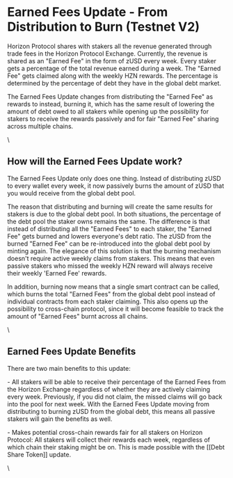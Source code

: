 # Earned Fees Update - From Distribution to Burn (Testnet V2)

Horizon Protocol shares with stakers all the revenue generated through trade fees in the Horizon Protocol Exchange. Currently, the revenue is shared as an "Earned Fee" in the form of zUSD every week. Every staker gets a percentage of the total revenue earned during a week. The "Earned Fee" gets claimed along with the weekly HZN rewards. The percentage is determined by the percentage of debt they have in the global debt market.

The Earned Fees Update changes from distributing the "Earned Fee" as rewards to instead, burning it, which has the same result of lowering the amount of debt owed to all stakers while opening up the possibility for stakers to receive the rewards passively and for fair "Earned Fee" sharing across multiple chains.

\


## How will the Earned Fees Update work?

The Earned Fees Update only does one thing. Instead of distributing zUSD to every wallet every week, it now passively burns the amount of zUSD that you would receive from the global debt pool.

The reason that distributing and burning will create the same results for stakers is due to the global debt pool. In both situations, the percentage of the debt pool the staker owns remains the same. The difference is that instead of distributing all the "Earned Fees" to each staker, the "Earned Fee" gets burned and lowers everyone's debt ratio. The zUSD from the burned "Earned Fee" can be re-introduced into the global debt pool by minting again. The elegance of this solution is that the burning mechanism doesn't require active weekly claims from stakers. This means that even passive stakers who missed the weekly HZN reward will always receive their weekly 'Earned Fee' rewards.

In addition, burning now means that a single smart contract can be called, which burns the total "Earned Fees" from the global debt pool instead of individual contracts from each staker claiming. This also opens up the possibility to cross-chain protocol, since it will become feasible to track the amount of "Earned Fees" burnt across all chains.

\


## Earned Fees Update Benefits

There are two main benefits to this update:

\- All stakers will be able to receive their percentage of the Earned Fees from the Horizon Exchange regardless of whether they are actively claiming every week. Previously, if you did not claim, the missed claims will go back into the pool for next week. With the Earned Fees Update moving from distributing to burning zUSD from the global debt, this means all passive stakers will gain the benefits as well.

\- Makes potential cross-chain rewards fair for all stakers on Horizon Protocol: All stakers will collect their rewards each week, regardless of which chain their staking might be on. This is made possible with the \[\[Debt Share Token]] update.

\
